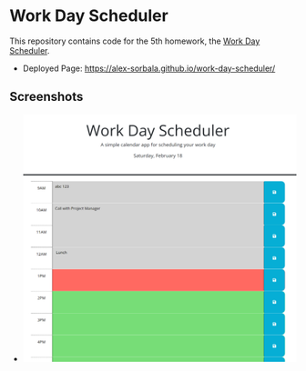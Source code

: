 # Work Day Scheduler

This repository contains code for the 5th homework, the [Work Day Scheduler](https://alex-sorbala.github.io/work-day-scheduler/).

- Deployed Page: https://alex-sorbala.github.io/work-day-scheduler/


## Screenshots
- ![Git Page Screenshoot](Screenshot-Day-Scheduler.png)
